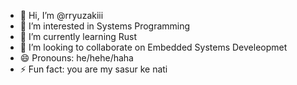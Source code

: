 - 👋 Hi, I’m @rryuzakiii
- 👀 I’m interested in Systems Programming
- 🌱 I’m currently learning Rust
- 💞️ I’m looking to collaborate on Embedded Systems Develeopmet
- 😄 Pronouns: he/hehe/haha
- ⚡ Fun fact: you are my sasur ke nati
